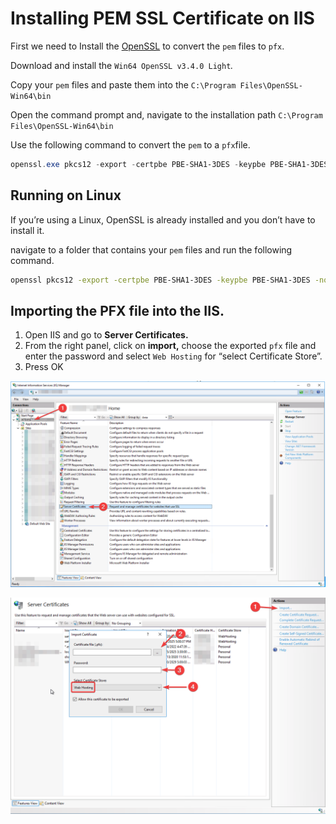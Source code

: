 # Installing PEM SSL Certificate on IIS

First we need to Install the [OpenSSL](https://slproweb.com/products/Win32OpenSSL.html) to convert the `pem` files to `pfx`. 

Download and install the `Win64 OpenSSL v3.4.0 Light`*.*

Copy your `pem` files and paste them into the `C:\Program Files\OpenSSL-Win64\bin`

Open the command prompt and, navigate to the installation path `C:\Program Files\OpenSSL-Win64\bin`

Use the following command to convert the `pem` to a `pfx`file.

```powershell
openssl.exe pkcs12 -export -certpbe PBE-SHA1-3DES -keypbe PBE-SHA1-3DES -nomac -out samanqaydi.pfx -inkey private.key.pem -in domain.cert.pem -passout pass:1234
```

## Running on Linux

If you’re using a Linux, OpenSSL is already installed and you don’t have to install it.

navigate to a folder that contains your `pem` files and run the following command.

```bash
openssl pkcs12 -export -certpbe PBE-SHA1-3DES -keypbe PBE-SHA1-3DES -nomac -out samanqaydi.pfx -inkey private.key.pem -in domain.cert.pem -passout pass:1234
```

## Importing the PFX file into the IIS.

1. Open IIS and go to **Server Certificates.**
2. From the right panel, click on **import,** choose the exported `pfx` file and enter the password and select `Web Hosting` for “select Certificate Store”. 
3. Press OK

![image.png](image.png)

![image.png](image%201.png)